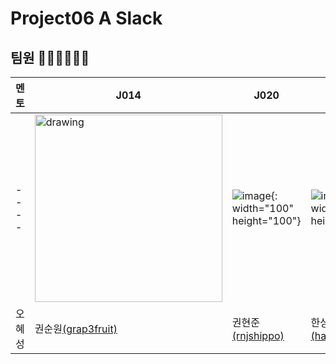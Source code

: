 # Project06 A Slack

## 팀원 💁🏻‍♀️💁🏻‍♂️

| 멘토   | J014                                             | J020                                            | J214                                                   |
| ------| -------------------------------------------------| ----------------------------------------------- | ------------------------------------------------------- |
| ----  | <img src="https://user-images.githubusercontent.com/13213473/101148143-a18c0300-3660-11eb-842b-82c58612a12f.png" alt="drawing" height="300" width="300"/>|![image](https://user-images.githubusercontent.com/13213473/101148240-bc5e7780-3660-11eb-8571-23441193b748.png){: width="100" height="100"}|![image](https://user-images.githubusercontent.com/13213473/101148193-b10b4c00-3660-11eb-8e4e-7213c2c5bab8.png){: width="100" height="100"}|
| 오혜성| 권순원[(grap3fruit)](https://github.com/grap3fruit)| 권현준[(rnjshippo)](https://github.com/rnjshippo)| 한상욱[(hansanguk0222)](https://github.com/hansanguk0222)|
